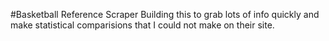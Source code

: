 #Basketball Reference Scraper
Building this to grab lots of info quickly and make statistical comparisions that I could not make on their site. 